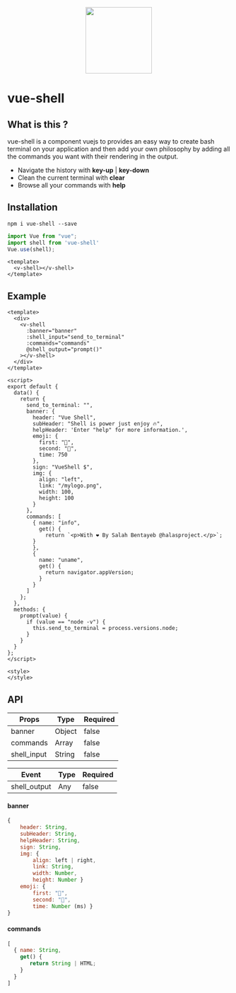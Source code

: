 <p align="center">
   <img width="150" height="150" src="https://i.ibb.co/gwJjVDv/banner.png" />
</p>

# vue-shell

## What is this ?

vue-shell is a component vuejs to provides an easy way to create bash terminal on your application and then add your own philosophy by adding all the commands you want with their rendering in the output.

- Navigate the history with **key-up** | **key-down**
- Clean the current terminal with **clear**
- Browse all your commands with **help**

## Installation 

```
npm i vue-shell --save
```

```js
import Vue from "vue";
import shell from 'vue-shell'
Vue.use(shell);
```

```vue
<template>
  <v-shell></v-shell>
</template>
```



## Example

```vue
<template>
  <div>
    <v-shell
      :banner="banner"
      :shell_input="send_to_terminal"
      :commands="commands"
      @shell_output="prompt()"
    ></v-shell>
  </div>
</template>

<script>
export default {
  data() {
    return {
      send_to_terminal: "",
      banner: {
        header: "Vue Shell",
        subHeader: "Shell is power just enjoy 🔥",
        helpHeader: 'Enter "help" for more information.',
        emoji: {
          first: "🔅",
          second: "🔆",
          time: 750
        },
        sign: "VueShell $",
        img: {
          align: "left",
          link: "/mylogo.png",
          width: 100,
          height: 100
        }
      },
      commands: [
        { name: "info",
          get() {
            return `<p>With ❤️ By Salah Bentayeb @halasproject.</p>`;
        }
        },
        {
          name: "uname",
          get() {
            return navigator.appVersion;
          }
        }
      ]
    };
  },
  methods: {
    prompt(value) {
      if (value == "node -v") {
        this.send_to_terminal = process.versions.node;
      }
    }
  }
};
</script>

<style>
</style>
```



## API

| Props       | Type   | Required |
| ----------- | ------ | -------- |
| banner      | Object | false    |
| commands    | Array  | false    |
| shell_input | String | false    |

| Event        | Type | Required |
| ------------ | ---- | -------- |
| shell_output | Any  | false    |

#### banner 

```js
{
    header: String,
	subHeader: String,
	helpHeader: String,
	sign: String,
	img: {
   		align: left | right,
  		link: String,
    	width: Number,
    	height: Number }
	emoji: {
    	first: "🔅",
    	second: "🔆",
    	time: Number (ms) }
}
```

#### commands

```javascript
[
  { name: String,
    get() {
       return String | HTML;
    }
  }
]
```

